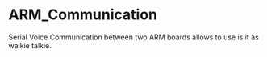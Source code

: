 ARM_Communication
=================

Serial Voice Communication between two ARM boards allows to use is it as walkie talkie.
